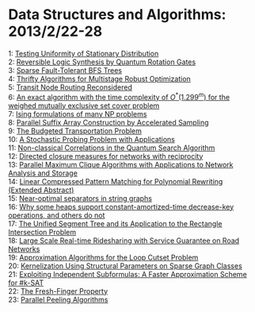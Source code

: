 # Data Structures and Algorithms: 2013/2/22-28  
1: [Testing Uniformity of Stationary Distribution](https://doi.org/10.48550/arXiv.1302.5366)  
2: [Reversible Logic Synthesis by Quantum Rotation Gates](https://doi.org/10.48550/arXiv.1302.5382)  
3: [Sparse Fault-Tolerant BFS Trees](https://doi.org/10.48550/arXiv.1302.5401)  
4: [Thrifty Algorithms for Multistage Robust Optimization](https://doi.org/10.48550/arXiv.1302.5445)  
5: [Transit Node Routing Reconsidered](https://doi.org/10.48550/arXiv.1302.5611)  
6: [An exact algorithm with the time complexity of $O^*(1.299^m)$ for the  weighed mutually exclusive set cover problem](https://doi.org/10.48550/arXiv.1302.5820)  
7: [Ising formulations of many NP problems](https://doi.org/10.48550/arXiv.1302.5843)  
8: [Parallel Suffix Array Construction by Accelerated Sampling](https://doi.org/10.48550/arXiv.1302.5851)  
9: [The Budgeted Transportation Problem](https://doi.org/10.48550/arXiv.1302.5871)  
10: [A Stochastic Probing Problem with Applications](https://doi.org/10.48550/arXiv.1302.5913)  
11: [Non-classical Correlations in the Quantum Search Algorithm](https://doi.org/10.48550/arXiv.1302.6005)  
12: [Directed closure measures for networks with reciprocity](https://doi.org/10.48550/arXiv.1302.6220)  
13: [Parallel Maximum Clique Algorithms with Applications to Network Analysis  and Storage](https://doi.org/10.48550/arXiv.1302.6256)  
14: [Linear Compressed Pattern Matching for Polynomial Rewriting (Extended  Abstract)](https://doi.org/10.48550/arXiv.1302.6336)  
15: [Near-optimal separators in string graphs](https://doi.org/10.48550/arXiv.1302.6482)  
16: [Why some heaps support constant-amortized-time decrease-key operations,  and others do not](https://doi.org/10.48550/arXiv.1302.6641)  
17: [The Unified Segment Tree and its Application to the Rectangle  Intersection Problem](https://doi.org/10.48550/arXiv.1302.6653)  
18: [Large Scale Real-time Ridesharing with Service Guarantee on Road  Networks](https://doi.org/10.48550/arXiv.1302.6666)  
19: [Approximation Algorithms for the Loop Cutset Problem](https://doi.org/10.48550/arXiv.1302.6787)  
20: [Kernelization Using Structural Parameters on Sparse Graph Classes](https://doi.org/10.48550/arXiv.1302.6863)  
21: [Exploiting Independent Subformulas: A Faster Approximation Scheme for  #k-SAT](https://doi.org/10.48550/arXiv.1302.6900)  
22: [The Fresh-Finger Property](https://doi.org/10.48550/arXiv.1302.6914)  
23: [Parallel Peeling Algorithms](https://doi.org/10.48550/arXiv.1302.7014)  